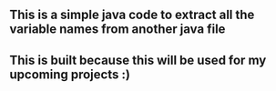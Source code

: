 ## This is a simple java code to extract all the variable names from another java file
## This is built because this will be used for my upcoming projects :)
